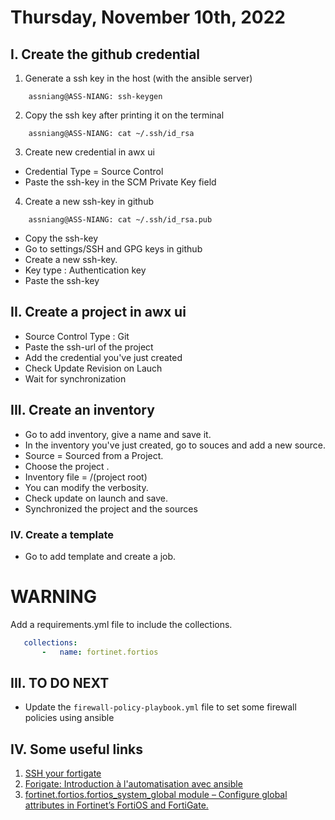 # Thursday, November 10th, 2022
## I. Create the github credential
1. Generate a ssh key in the host (with the ansible server)
```shell
    assniang@ASS-NIANG: ssh-keygen
```
2. Copy the ssh key after printing it on the terminal
```shell
    assniang@ASS-NIANG: cat ~/.ssh/id_rsa
```
3. Create new credential in awx ui
- Credential Type = Source Control
- Paste the ssh-key in the SCM Private Key field
    
4. Create a new ssh-key in github
```shell
    assniang@ASS-NIANG: cat ~/.ssh/id_rsa.pub
```
- Copy the ssh-key
- Go to settings/SSH and GPG keys in github
- Create a new ssh-key.
- Key type : Authentication key
- Paste the ssh-key

## II. Create a project in awx ui
- Source Control Type : Git
- Paste the ssh-url of the project
- Add the credential you've just created
- Check Update Revision on Lauch
- Wait for synchronization

## III. Create an inventory
- Go to add inventory, give a name and save it.
- In the inventory you've just created, go to souces and add a new source.
- Source = Sourced from a Project.
- Choose the project .
- Inventory file = /(project root)
- You can modify the verbosity.
- Check update on launch and save.
- Synchronized the project and the sources

### IV. Create a template
- Go to add template and create a job.

 # WARNING
 Add a requirements.yml file to include the collections.
 
 ```yaml 
    collections:
        -   name: fortinet.fortios
```




## III. TO DO NEXT
- Update the `firewall-policy-playbook.yml` file to set some firewall policies using ansible

## IV. Some useful links
1. [SSH your fortigate](https://www.youtube.com/watch?v=CB2lv4ebBJg)
2. [Forigate: Introduction à l'automatisation avec ansible](https://www.youtube.com/watch?v=U5Y7_VIe6fs&t=151s)
3. [fortinet.fortios.fortios_system_global module – Configure global attributes in Fortinet’s FortiOS and FortiGate.](https://docs.ansible.com/ansible/latest/collections/fortinet/fortios/fortios_system_global_module.html#ansible-collections-fortinet-fortios-fortios-system-global-module)
